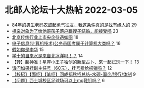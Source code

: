 # 北邮人论坛十大热帖 2022-03-05

- [84年的男生老码农鼓起勇气征友，我这条件真的是找有缘人的](https://bbs.byr.cn/article/Friends/2017768) 29
- [相亲对象为了给他哥孩子落户跟嫂子结婚，能接受吗](https://bbs.byr.cn/article/Feeling/3170530) 23
- [北京传统行业上市央企待遇如图](https://bbs.byr.cn/article/WorkLife/1182474) 18
- [电子信息(计算机技术)公务员国考属于计算机大类吗？](https://bbs.byr.cn/article/CivilServant/48336) 16
- [假如你是李华](https://bbs.byr.cn/article/Picture/3313476) 15
- [学十的自来水是来自北冰洋吗！？](https://bbs.byr.cn/article/Talking/6331802) 14
- [【转】超神准！星座小王子独创的新型占卜、來一起試玩一下！](https://bbs.byr.cn/article/Constellations/326533) 13
- [请问如果挂副主任号（60元），挂号费给报销吗？](https://bbs.byr.cn/article/Health/228138) 12
- [【校招】【面经】【笔经】回成都秋招总结-水硕-国企/银行/体制](https://bbs.byr.cn/article/Job/2158506) 9
- [【问题】西土城校区足球场可以上mg鞋钉吗？](https://bbs.byr.cn/article/Football/810049753) 6


